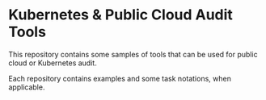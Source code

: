 # Kubernetes & Public Cloud Audit Tools

This repository contains some samples of tools that can
be used for public cloud or Kubernetes audit.

Each repository contains examples and some task notations,
when applicable.